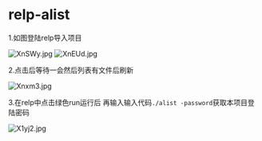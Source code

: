 # relp-alist
1.如图登陆relp导入项目

![XnSWy.jpg](https://s1.328888.xyz/2022/04/09/XnSWy.jpg)
![XnEUd.jpg](https://s1.328888.xyz/2022/04/09/XnEUd.jpg)

2.点击后等待一会然后列表有文件后刷新

![Xnxm3.jpg](https://s1.328888.xyz/2022/04/09/Xnxm3.jpg)

3.在relp中点击绿色run运行后 再输入输入代码`./alist -password`获取本项目登陆密码

![X1yj2.jpg](https://s1.328888.xyz/2022/04/09/X1yj2.jpg)

